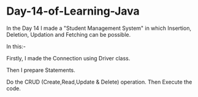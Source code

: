 # Day-14-of-Learning-Java
In the Day 14 I made a "Student Management System" in which Insertion, Deletion, Updation and Fetching can be possible.
 
In this:- 

Firstly, I made the Connection using Driver class. 

Then I prepare Statements.

Do the CRUD (Create,Read,Update & Delete) operation. Then Execute the code.
